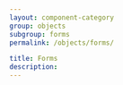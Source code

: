 ```yaml
---
layout: component-category
group: objects
subgroup: forms
permalink: /objects/forms/

title: Forms
description:
---
```

